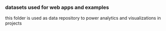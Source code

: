 ### datasets used for web apps and examples
this folder is used as data repository to power analytics and visualizations in projects

